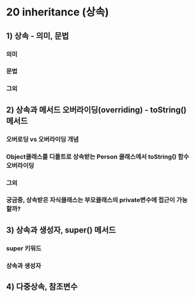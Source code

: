 # 20 inheritance (상속)
## 1) 상속 - 의미, 문법
### 의미
### 문법
### 그외

## 2) 상속과 메서드 오버라이딩(overriding) - toString() 메서드
### 오버로딩 vs 오버라이딩 개념
### Object클래스를 디폴트로 상속받는 Person 클래스에서 toString() 함수 오버라이딩
### 그외
### 궁금증, 상속받은 자식클래스는 부모클래스의 private변수에 접근이 가능할까?

## 3) 상속과 생성자, super() 메서드
### super 키워드
### 상속과 생성자

## 4) 다중상속, 참조변수
